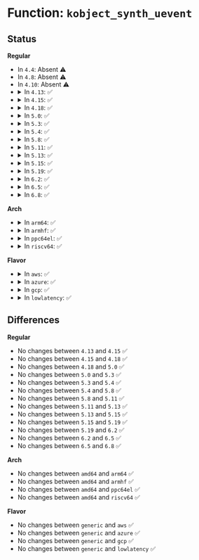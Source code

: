 # Function: <code>kobject_synth_uevent</code>

## Status
<b>Regular</b>
<ul>
<li>
In <code>4.4</code>: Absent ⚠️
</li>
<li>
In <code>4.8</code>: Absent ⚠️
</li>
<li>
In <code>4.10</code>: Absent ⚠️
</li>
<li>
<details>
<summary>In <code>4.13</code>: ✅</summary>

```c
int kobject_synth_uevent(struct kobject *kobj, const char *buf, size_t count);
```

**Collision:** Unique Global

**Inline:** No

**Transformation:** False

**Instances:**

```
In lib/kobject_uevent.c (ffffffff818ef950)
Location: lib/kobject_uevent.c:187
Inline: False
Direct callers:
  - kernel/module.c:store_uevent
  - drivers/base/core.c:uevent_store
  - drivers/base/bus.c:bus_uevent_store
  - drivers/base/bus.c:uevent_store
```
**Symbols:**

```
ffffffff818ef950-ffffffff818efcec: kobject_synth_uevent (STB_GLOBAL)
```
</details>
</li>
<li>
<details>
<summary>In <code>4.15</code>: ✅</summary>

```c
int kobject_synth_uevent(struct kobject *kobj, const char *buf, size_t count);
```

**Collision:** Unique Global

**Inline:** No

**Transformation:** False

**Instances:**

```
In lib/kobject_uevent.c (ffffffff81975d90)
Location: lib/kobject_uevent.c:189
Inline: False
Direct callers:
  - kernel/module.c:store_uevent
  - drivers/base/core.c:uevent_store
  - drivers/base/bus.c:bus_uevent_store
  - drivers/base/bus.c:uevent_store
```
**Symbols:**

```
ffffffff81975d90-ffffffff8197612c: kobject_synth_uevent (STB_GLOBAL)
```
</details>
</li>
<li>
<details>
<summary>In <code>4.18</code>: ✅</summary>

```c
int kobject_synth_uevent(struct kobject *kobj, const char *buf, size_t count);
```

**Collision:** Unique Global

**Inline:** No

**Transformation:** False

**Instances:**

```
In lib/kobject_uevent.c (ffffffff819d2580)
Location: lib/kobject_uevent.c:192
Inline: False
Direct callers:
  - kernel/module.c:store_uevent
  - drivers/base/core.c:uevent_store
  - drivers/base/bus.c:bus_uevent_store
  - drivers/base/bus.c:uevent_store
```
**Symbols:**

```
ffffffff819d2580-ffffffff819d28c4: kobject_synth_uevent (STB_GLOBAL)
```
</details>
</li>
<li>
<details>
<summary>In <code>5.0</code>: ✅</summary>

```c
int kobject_synth_uevent(struct kobject *kobj, const char *buf, size_t count);
```

**Collision:** Unique Global

**Inline:** No

**Transformation:** False

**Instances:**

```
In lib/kobject_uevent.c (ffffffff81a0baf0)
Location: lib/kobject_uevent.c:192
Inline: False
Direct callers:
  - kernel/module.c:store_uevent
  - drivers/base/core.c:uevent_store
  - drivers/base/bus.c:bus_uevent_store
  - drivers/base/bus.c:uevent_store
```
**Symbols:**

```
ffffffff81a0baf0-ffffffff81a0be37: kobject_synth_uevent (STB_GLOBAL)
```
</details>
</li>
<li>
<details>
<summary>In <code>5.3</code>: ✅</summary>

```c
int kobject_synth_uevent(struct kobject *kobj, const char *buf, size_t count);
```

**Collision:** Unique Global

**Inline:** No

**Transformation:** False

**Instances:**

```
In lib/kobject_uevent.c (ffffffff81a7b4d0)
Location: lib/kobject_uevent.c:192
Inline: False
Direct callers:
  - kernel/module.c:store_uevent
  - drivers/base/core.c:uevent_store
  - drivers/base/bus.c:bus_uevent_store
  - drivers/base/bus.c:uevent_store
```
**Symbols:**

```
ffffffff81a7b4d0-ffffffff81a7b7b9: kobject_synth_uevent (STB_GLOBAL)
```
</details>
</li>
<li>
<details>
<summary>In <code>5.4</code>: ✅</summary>

```c
int kobject_synth_uevent(struct kobject *kobj, const char *buf, size_t count);
```

**Collision:** Unique Global

**Inline:** No

**Transformation:** False

**Instances:**

```
In lib/kobject_uevent.c (ffffffff81ab2830)
Location: lib/kobject_uevent.c:192
Inline: False
Direct callers:
  - kernel/module.c:store_uevent
  - drivers/base/core.c:uevent_store
  - drivers/base/bus.c:bus_uevent_store
  - drivers/base/bus.c:uevent_store
```
**Symbols:**

```
ffffffff81ab2830-ffffffff81ab2b19: kobject_synth_uevent (STB_GLOBAL)
```
</details>
</li>
<li>
<details>
<summary>In <code>5.8</code>: ✅</summary>

```c
int kobject_synth_uevent(struct kobject *kobj, const char *buf, size_t count);
```

**Collision:** Unique Global

**Inline:** No

**Transformation:** False

**Instances:**

```
In lib/kobject_uevent.c (ffffffff815ece20)
Location: lib/kobject_uevent.c:192
Inline: False
Direct callers:
  - kernel/module.c:store_uevent
  - drivers/base/core.c:uevent_store
  - drivers/base/bus.c:bus_uevent_store
  - drivers/base/bus.c:uevent_store
```
**Symbols:**

```
ffffffff815ece20-ffffffff815ecff0: kobject_synth_uevent (STB_GLOBAL)
```
</details>
</li>
<li>
<details>
<summary>In <code>5.11</code>: ✅</summary>

```c
int kobject_synth_uevent(struct kobject *kobj, const char *buf, size_t count);
```

**Collision:** Unique Global

**Inline:** No

**Transformation:** False

**Instances:**

```
In lib/kobject_uevent.c (ffffffff81611600)
Location: lib/kobject_uevent.c:192
Inline: False
Direct callers:
  - kernel/module.c:store_uevent
  - drivers/base/core.c:uevent_store
  - drivers/base/bus.c:bus_uevent_store
  - drivers/base/bus.c:uevent_store
```
**Symbols:**

```
ffffffff81611600-ffffffff816117d0: kobject_synth_uevent (STB_GLOBAL)
```
</details>
</li>
<li>
<details>
<summary>In <code>5.13</code>: ✅</summary>

```c
int kobject_synth_uevent(struct kobject *kobj, const char *buf, size_t count);
```

**Collision:** Unique Global

**Inline:** No

**Transformation:** False

**Instances:**

```
In lib/kobject_uevent.c (ffffffff815f4cc0)
Location: lib/kobject_uevent.c:192
Inline: False
Direct callers:
  - kernel/module.c:store_uevent
  - drivers/base/core.c:uevent_store
  - drivers/base/bus.c:bus_uevent_store
  - drivers/base/bus.c:uevent_store
```
**Symbols:**

```
ffffffff815f4cc0-ffffffff815f4ea4: kobject_synth_uevent (STB_GLOBAL)
```
</details>
</li>
<li>
<details>
<summary>In <code>5.15</code>: ✅</summary>

```c
int kobject_synth_uevent(struct kobject *kobj, const char *buf, size_t count);
```

**Collision:** Unique Global

**Inline:** No

**Transformation:** False

**Instances:**

```
In lib/kobject_uevent.c (ffffffff81662090)
Location: lib/kobject_uevent.c:192
Inline: False
Direct callers:
  - kernel/module.c:store_uevent
  - drivers/base/core.c:uevent_store
  - drivers/base/bus.c:bus_uevent_store
  - drivers/base/bus.c:uevent_store
```
**Symbols:**

```
ffffffff81662090-ffffffff816622c1: kobject_synth_uevent (STB_GLOBAL)
```
</details>
</li>
<li>
<details>
<summary>In <code>5.19</code>: ✅</summary>

```c
int kobject_synth_uevent(struct kobject *kobj, const char *buf, size_t count);
```

**Collision:** Unique Global

**Inline:** No

**Transformation:** False

**Instances:**

```
In lib/kobject_uevent.c (ffffffff8177bdd0)
Location: lib/kobject_uevent.c:192
Inline: False
Direct callers:
  - kernel/module/main.c:store_uevent
  - drivers/base/core.c:uevent_store
  - drivers/base/bus.c:bus_uevent_store
  - drivers/base/bus.c:uevent_store
```
**Symbols:**

```
ffffffff8177bdd0-ffffffff8177c008: kobject_synth_uevent (STB_GLOBAL)
```
</details>
</li>
<li>
<details>
<summary>In <code>6.2</code>: ✅</summary>

```c
int kobject_synth_uevent(struct kobject *kobj, const char *buf, size_t count);
```

**Collision:** Unique Global

**Inline:** No

**Transformation:** False

**Instances:**

```
In lib/kobject_uevent.c (ffffffff82025050)
Location: lib/kobject_uevent.c:192
Inline: False
Direct callers:
  - kernel/module/main.c:store_uevent
  - drivers/base/core.c:uevent_store
  - drivers/base/bus.c:bus_uevent_store
  - drivers/base/bus.c:uevent_store
```
**Symbols:**

```
ffffffff82025050-ffffffff8202527e: kobject_synth_uevent (STB_GLOBAL)
```
</details>
</li>
<li>
<details>
<summary>In <code>6.5</code>: ✅</summary>

```c
int kobject_synth_uevent(struct kobject *kobj, const char *buf, size_t count);
```

**Collision:** Unique Global

**Inline:** No

**Transformation:** False

**Instances:**

```
In lib/kobject_uevent.c (ffffffff820a5160)
Location: lib/kobject_uevent.c:192
Inline: False
Direct callers:
  - kernel/module/main.c:store_uevent
  - drivers/base/core.c:uevent_store
  - drivers/base/bus.c:bus_uevent_store
  - drivers/base/bus.c:uevent_store
```
**Symbols:**

```
ffffffff820a5160-ffffffff820a538e: kobject_synth_uevent (STB_GLOBAL)
```
</details>
</li>
<li>
<details>
<summary>In <code>6.8</code>: ✅</summary>

```c
int kobject_synth_uevent(struct kobject *kobj, const char *buf, size_t count);
```

**Collision:** Unique Global

**Inline:** No

**Transformation:** False

**Instances:**

```
In lib/kobject_uevent.c (ffffffff8217d2c0)
Location: lib/kobject_uevent.c:192
Inline: False
Direct callers:
  - kernel/module/main.c:store_uevent
  - drivers/base/core.c:uevent_store
  - drivers/base/bus.c:bus_uevent_store
  - drivers/base/bus.c:uevent_store
```
**Symbols:**

```
ffffffff8217d2c0-ffffffff8217d4ee: kobject_synth_uevent (STB_GLOBAL)
```
</details>
</li>
</ul>
<b>Arch</b>
<ul>
<li>
<details>
<summary>In <code>arm64</code>: ✅</summary>

```c
int kobject_synth_uevent(struct kobject *kobj, const char *buf, size_t count);
```

**Collision:** Unique Global

**Inline:** No

**Transformation:** False

**Instances:**

```
In lib/kobject_uevent.c (ffff800010d8cb58)
Location: lib/kobject_uevent.c:192
Inline: False
Direct callers:
  - kernel/module.c:store_uevent
  - drivers/base/core.c:uevent_store
  - drivers/base/bus.c:bus_uevent_store
  - drivers/base/bus.c:uevent_store
```
**Symbols:**

```
ffff800010d8cb58-ffff800010d8cf60: kobject_synth_uevent (STB_GLOBAL)
```
</details>
</li>
<li>
<details>
<summary>In <code>armhf</code>: ✅</summary>

```c
int kobject_synth_uevent(struct kobject *kobj, const char *buf, size_t count);
```

**Collision:** Unique Global

**Inline:** No

**Transformation:** False

**Instances:**

```
In lib/kobject_uevent.c (c0e86f2c)
Location: lib/kobject_uevent.c:192
Inline: False
Direct callers:
  - kernel/module.c:store_uevent
  - drivers/base/core.c:uevent_store
  - drivers/base/bus.c:bus_uevent_store
  - drivers/base/bus.c:uevent_store
```
**Symbols:**

```
c0e86f2c-c0e872d4: kobject_synth_uevent (STB_GLOBAL)
```
</details>
</li>
<li>
<details>
<summary>In <code>ppc64el</code>: ✅</summary>

```c
int kobject_synth_uevent(struct kobject *kobj, const char *buf, size_t count);
```

**Collision:** Unique Global

**Inline:** No

**Transformation:** False

**Instances:**

```
In lib/kobject_uevent.c (c000000000ece900)
Location: lib/kobject_uevent.c:192
Inline: False
Direct callers:
  - kernel/module.c:store_uevent
  - drivers/base/core.c:uevent_store
  - drivers/base/bus.c:bus_uevent_store
  - drivers/base/bus.c:uevent_store
```
**Symbols:**

```
c000000000ece900-c000000000ecedd4: kobject_synth_uevent (STB_GLOBAL)
```
</details>
</li>
<li>
<details>
<summary>In <code>riscv64</code>: ✅</summary>

```c
int kobject_synth_uevent(struct kobject *kobj, const char *buf, size_t count);
```

**Collision:** Unique Global

**Inline:** No

**Transformation:** False

**Instances:**

```
In lib/kobject_uevent.c (ffffffe0008b599a)
Location: lib/kobject_uevent.c:192
Inline: False
Direct callers:
  - kernel/module.c:store_uevent
  - drivers/base/core.c:uevent_store
  - drivers/base/bus.c:bus_uevent_store
  - drivers/base/bus.c:uevent_store
```
**Symbols:**

```
ffffffe0008b599a-ffffffe0008b5cac: kobject_synth_uevent (STB_GLOBAL)
```
</details>
</li>
</ul>
<b>Flavor</b>
<ul>
<li>
<details>
<summary>In <code>aws</code>: ✅</summary>

```c
int kobject_synth_uevent(struct kobject *kobj, const char *buf, size_t count);
```

**Collision:** Unique Global

**Inline:** No

**Transformation:** False

**Instances:**

```
In lib/kobject_uevent.c (ffffffff81a51680)
Location: lib/kobject_uevent.c:192
Inline: False
Direct callers:
  - kernel/module.c:store_uevent
  - drivers/base/core.c:uevent_store
  - drivers/base/bus.c:bus_uevent_store
  - drivers/base/bus.c:uevent_store
```
**Symbols:**

```
ffffffff81a51680-ffffffff81a51969: kobject_synth_uevent (STB_GLOBAL)
```
</details>
</li>
<li>
<details>
<summary>In <code>azure</code>: ✅</summary>

```c
int kobject_synth_uevent(struct kobject *kobj, const char *buf, size_t count);
```

**Collision:** Unique Global

**Inline:** No

**Transformation:** False

**Instances:**

```
In lib/kobject_uevent.c (ffffffff81a0e780)
Location: lib/kobject_uevent.c:192
Inline: False
Direct callers:
  - kernel/module.c:store_uevent
  - drivers/base/core.c:uevent_store
  - drivers/base/bus.c:bus_uevent_store
  - drivers/base/bus.c:uevent_store
```
**Symbols:**

```
ffffffff81a0e780-ffffffff81a0ea69: kobject_synth_uevent (STB_GLOBAL)
```
</details>
</li>
<li>
<details>
<summary>In <code>gcp</code>: ✅</summary>

```c
int kobject_synth_uevent(struct kobject *kobj, const char *buf, size_t count);
```

**Collision:** Unique Global

**Inline:** No

**Transformation:** False

**Instances:**

```
In lib/kobject_uevent.c (ffffffff81abda70)
Location: lib/kobject_uevent.c:192
Inline: False
Direct callers:
  - kernel/module.c:store_uevent
  - drivers/base/core.c:uevent_store
  - drivers/base/bus.c:bus_uevent_store
  - drivers/base/bus.c:uevent_store
```
**Symbols:**

```
ffffffff81abda70-ffffffff81abdd59: kobject_synth_uevent (STB_GLOBAL)
```
</details>
</li>
<li>
<details>
<summary>In <code>lowlatency</code>: ✅</summary>

```c
int kobject_synth_uevent(struct kobject *kobj, const char *buf, size_t count);
```

**Collision:** Unique Global

**Inline:** No

**Transformation:** False

**Instances:**

```
In lib/kobject_uevent.c (ffffffff81ac9ef0)
Location: lib/kobject_uevent.c:192
Inline: False
Direct callers:
  - kernel/module.c:store_uevent
  - drivers/base/core.c:uevent_store
  - drivers/base/bus.c:bus_uevent_store
  - drivers/base/bus.c:uevent_store
```
**Symbols:**

```
ffffffff81ac9ef0-ffffffff81aca1d9: kobject_synth_uevent (STB_GLOBAL)
```
</details>
</li>
</ul>

## Differences
<b>Regular</b>
<ul>
<li>
No changes between <code>4.13</code> and <code>4.15</code> ✅
</li>
<li>
No changes between <code>4.15</code> and <code>4.18</code> ✅
</li>
<li>
No changes between <code>4.18</code> and <code>5.0</code> ✅
</li>
<li>
No changes between <code>5.0</code> and <code>5.3</code> ✅
</li>
<li>
No changes between <code>5.3</code> and <code>5.4</code> ✅
</li>
<li>
No changes between <code>5.4</code> and <code>5.8</code> ✅
</li>
<li>
No changes between <code>5.8</code> and <code>5.11</code> ✅
</li>
<li>
No changes between <code>5.11</code> and <code>5.13</code> ✅
</li>
<li>
No changes between <code>5.13</code> and <code>5.15</code> ✅
</li>
<li>
No changes between <code>5.15</code> and <code>5.19</code> ✅
</li>
<li>
No changes between <code>5.19</code> and <code>6.2</code> ✅
</li>
<li>
No changes between <code>6.2</code> and <code>6.5</code> ✅
</li>
<li>
No changes between <code>6.5</code> and <code>6.8</code> ✅
</li>
</ul>
<b>Arch</b>
<ul>
<li>
No changes between <code>amd64</code> and <code>arm64</code> ✅
</li>
<li>
No changes between <code>amd64</code> and <code>armhf</code> ✅
</li>
<li>
No changes between <code>amd64</code> and <code>ppc64el</code> ✅
</li>
<li>
No changes between <code>amd64</code> and <code>riscv64</code> ✅
</li>
</ul>
<b>Flavor</b>
<ul>
<li>
No changes between <code>generic</code> and <code>aws</code> ✅
</li>
<li>
No changes between <code>generic</code> and <code>azure</code> ✅
</li>
<li>
No changes between <code>generic</code> and <code>gcp</code> ✅
</li>
<li>
No changes between <code>generic</code> and <code>lowlatency</code> ✅
</li>
</ul>
